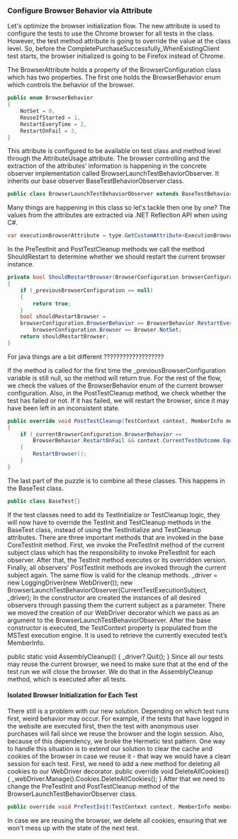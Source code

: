 ### Configure Browser Behavior via Attribute
Let's optimize the browser initialization flow.
The new attribute is used to configure the tests to use the Chrome browser for all tests in the class.
However, the test method attribute is going to override the value at the class level. So, before the
CompletePurchaseSuccessfully_WhenExistingClient test starts, the browser initialized is going to be
Firefox instead of Chrome.

The BrowserAttribute holds a property of the BrowserConfiguration class which has two properties.
The first one holds the BrowserBehavior enum which controls the behavior of the browser.
```java
public enum BrowserBehavior
{
    NotSet = 0,
    ReuseIfStarted = 1,
    RestartEveryTime = 2,
    RestartOnFail = 3,
}
```
This attribute is configured to be available on test class and method level
through the AttributeUsage attribute.
The browser controlling and the extraction of the attributes’ information is
happening in the concrete observer implementation called
BrowserLaunchTestBehaviorObserver. It inherits our base observer
BaseTestBehaviorObserver class.
```java
public class BrowserLaunchTestBehaviorObserver extends BaseTestBehaviorObserver{}
```
Many things are happening in this class so let's tackle then one by one? 
The values from the attributes are extracted via .NET Reflection API when using C#.
```C#
var executionBrowserAttribute = type.GetCustomAttribute<ExecutionBrowserAttribute>(true);
```
In the PreTestInit and PostTestCleanup methods we call the method ShouldRestart to determine whether we should restart
the current browser instance. 
```C#
private bool ShouldRestartBrowser(BrowserConfiguration browserConfiguration)
{
    if (_previousBrowserConfiguration == null)
    {
        return true;
    }
    bool shouldRestartBrowser =
    browserConfiguration.BrowserBehavior == BrowserBehavior.RestartEveryTime ||
        browserConfiguration.Browser == Browser.NotSet;
    return shouldRestartBrowser;
}
```
For java things are a bit different
???????????????????

If the method is called for the first time the _previousBrowserConfiguration variable
is still null, so the method will return true. For the rest of the flow, we check
the values of the BrowserBehavior enum of the current browser configuration.
Also, in the PostTestCleanup method, we check whether the test has failed or not.
If it has failed, we will restart the browser, since it may have been left in an
inconsistent state.

```C#
public override void PostTestCleanup(TestContext context, MemberInfo memberInfo)
{
    if (_currentBrowserConfiguration.BrowserBehavior ==
        BrowserBehavior.RestartOnFail && context.CurrentTestOutcome.Equals(TestOutcome.Failed))
    {
        RestartBrowser();
    }
}
```
The last part of the puzzle is to combine all these classes. This happens in the
BaseTest class.
```java
public class BaseTest{}
```
If the test classes need to add its TestInitialize or TestCleanup logic, they will now
have to override the TestInit and TestCleanup methods in the BaseTest class, instead of using the
TestInitialize and TestCleanup attributes.
There are three important methods that are invoked in the base CoreTestInit
method. First, we invoke the PreTestInit method of the current subject class
which has the responsibility to invoke PreTestInit for each observer. After that,
the TestInit method executes or its overridden version. Finally, all observers'
PostTestInit methods are invoked through the current subject again. The same
flow is valid for the cleanup methods.
_driver = new LoggingDriver(new WebDriver());
new BrowserLaunchTestBehaviorObserver(CurrentTestExecutionSubject, _driver);
In the constructor are created the instances of all desired observers through
passing them the current subject as a parameter. There we moved the creation
of our WebDriver decorator which we pass as an argument to the
BrowserLaunchTestBehaviorObserver.
After the base constructor is executed, the TestContext property is populated
from the MSTest execution engine. It is used to retrieve the currently
executed test’s MemberInfo.

public static void AssemblyCleanup()
{
_driver?.Quit();
}
Since all our tests may reuse the current browser, we need to make sure that
at the end of the test run we will close the browser. We do that in the
AssemblyCleanup method, which is executed after all tests.

#### Isolated Browser Initialization for Each Test

There still is a problem with our new solution. Depending on which test runs first, weird behavior may occur.
For example, if the tests that have logged in the website are executed first,
then the test with anonymous user purchases will fail since we reuse the
browser and the login session. Also, because of this dependency, we broke
the Hermetic test pattern.
One way to handle this situation is to extend our solution to clear the cache
and cookies of the browser in case we reuse it - that way we would have a
clean session for each test.
First, we need to add a new method for deleting all cookies to our WebDriver
decorator.
public override void DeleteAllCookies()
{
_webDriver.Manage().Cookies.DeleteAllCookies();
}
After that we need to change the PreTestInit and PostTestCleanup method of the
BrowserLaunchTestBehaviorObserver class.

```java
public override void PreTestInit(TestContext context, MemberInfo memberInfo) {}
```
In case we are reusing the browser, we delete all cookies, ensuring that we
won't mess up with the state of the next test.
